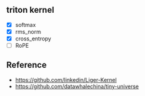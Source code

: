 ## triton kernel

- [x] softmax
- [x] rms_norm
- [x] cross_entropy
- [ ] RoPE

## Reference

- https://github.com/linkedin/Liger-Kernel
- https://github.com/datawhalechina/tiny-universe
